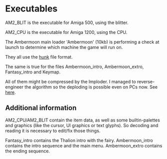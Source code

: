 # Executables

AM2_BLIT is the executable for Amiga 500, using the blitter.

AM2_CPU is the executable for Amiga 1200, using the CPU.

The Ambermoon main loader 'Ambermoon' (10kb) is performing a check at launch to determine which machine the game will run on.

They all use the [hunk](Hunks.md) file format.

The same is true for the files Ambermoon_intro, Ambermoon_extro, Fantasy_intro and Keymap.

All of them might be compressed by the Imploder. I managed to reverse-engineer the algorithm so the deploding is possible even on PCs now. See [here](Imploding.md).

## Additional information

AM2_CPU/AM2_BLIT contain the item data, as well as some builtin-palettes and graphics (like the cursor, UI graphics or text glyphs). So decoding and reading it is necessary to edit/fix those things.

Fantasy_intro contains the Thalion intro with the fairy.
Ambermoon_intro contains the intro sequence and the main menu.
Ambermoon_extro contains the ending sequence.
